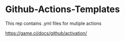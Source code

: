 # Github-Actions-Templates
This rep contains .yml files for mutiple actions

https://game.ci/docs/github/activation/
